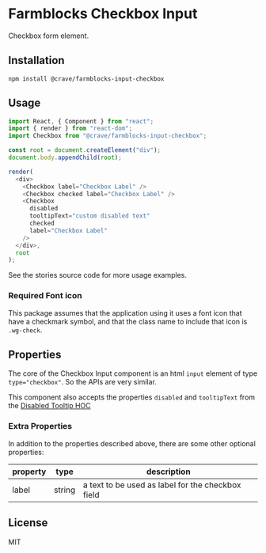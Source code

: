 # Farmblocks Checkbox Input

Checkbox form element.

## Installation

```
npm install @crave/farmblocks-input-checkbox
```

## Usage

```javascript
import React, { Component } from "react";
import { render } from "react-dom";
import Checkbox from "@crave/farmblocks-input-checkbox";

const root = document.createElement("div");
document.body.appendChild(root);

render(
  <div>
    <Checkbox label="Checkbox Label" />
    <Checkbox checked label="Checkbox Label" />
    <Checkbox
      disabled
      tooltipText="custom disabled text"
      checked
      label="Checkbox Label"
    />
  </div>,
  root
);
```

See the stories source code for more usage examples.

### Required Font icon

This package assumes that the application using it uses a font icon that have a
checkmark symbol, and that the class name to include that icon is `.wg-check`.

## Properties

The core of the Checkbox Input component is an html `input` element of type
`type="checkbox"`. So the APIs are very similar.

This component also accepts the properties `disabled` and `tooltipText` from the
[Disabled Tooltip HOC](https://github.com/CraveFood/farmblocks/tree/master/packages/hoc-disabled-tooltip)

### Extra Properties

In addition to the properties described above, there are some other optional
properties:

| property | type   | description                                       |
| -------- | ------ | ------------------------------------------------- |
| label    | string | a text to be used as label for the checkbox field |

## License

MIT
